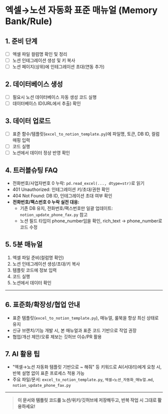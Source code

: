# 엑셀→노션 자동화 표준 매뉴얼 (Memory Bank/Rule)

## 1. 준비 단계
- [ ] 엑셀 파일 컬럼명 확인 및 정리
- [ ] 노션 인테그레이션 생성 및 키 복사
- [ ] 노션 페이지(상위)에 인테그레이션 초대(연동 추가)

## 2. 데이터베이스 생성
- [ ] 필요시 노션 데이터베이스 자동 생성 코드 실행
- [ ] 데이터베이스 ID(URL에서 추출) 확인

## 3. 데이터 업로드
- [ ] 표준 함수/템플릿(`excel_to_notion_template.py`)에 파일명, 토큰, DB ID, 컬럼 매핑 입력
- [ ] 코드 실행
- [ ] 노션에서 데이터 정상 반영 확인

## 4. 트러블슈팅 FAQ
- 전화번호/사업자번호 0 누락: `pd.read_excel(..., dtype=str)`로 읽기
- 401 Unauthorized: 인테그레이션 키/초대/권한 확인
- 404 Not Found: DB ID, 인테그레이션 초대 여부 확인
- **전화번호/팩스번호 0 누락 실전 대응:**
  - 기존 DB 유지, 전화번호/팩스번호만 일괄 업데이트: `notion_update_phone_fax.py` 참고
  - 노션 필드 타입이 phone_number임을 확인, rich_text → phone_number로 코드 수정

## 5. 5분 매뉴얼
1. 엑셀 파일 준비(컬럼명 확인)
2. 노션 인테그레이션 생성/초대/키 복사
3. 템플릿 코드에 정보 입력
4. 코드 실행
5. 노션에서 데이터 확인

---

## 6. 표준화/확장성/협업 안내
- 표준 템플릿(`excel_to_notion_template.py`), 매뉴얼, 룰북을 항상 최신 상태로 유지
- 신규 브랜치/기능 개발 시, 본 매뉴얼과 표준 코드 기반으로 작업 권장
- 협업/개선 제안/오류 제보는 깃허브 이슈/PR 활용

## 7. AI 활용 팁
- "엑셀→노션 자동화 템플릿 기반으로 ~ 해줘" 등 키워드로 AI(서대리)에게 요청 시, 반복 설명 없이 표준 프로세스 적용 가능
- 주요 파일/문서: `excel_to_notion_template.py`, `엑셀→노션_자동화_매뉴얼.md`, `notion_update_phone_fax.py`

---

> **이 문서와 템플릿 코드를 노션/위키/깃허브에 저장해두고, 반복 작업 시 그대로 활용하세요!** 